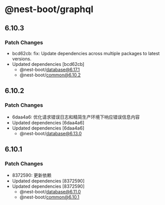 # @nest-boot/graphql

## 6.10.3

### Patch Changes

- bcd62cb: fix: Update dependencies across multiple packages to latest versions.
- Updated dependencies [bcd62cb]
  - @nest-boot/database@6.17.1
  - @nest-boot/common@6.10.2

## 6.10.2

### Patch Changes

- 6daa4a6: 优化请求错误日志和精简生产环境下响应错误信息内容
- Updated dependencies [6daa4a6]
- Updated dependencies [6daa4a6]
  - @nest-boot/database@6.13.0

## 6.10.1

### Patch Changes

- 8372590: 更新依赖
- Updated dependencies [8372590]
- Updated dependencies [8372590]
  - @nest-boot/database@6.11.0
  - @nest-boot/common@6.10.1
